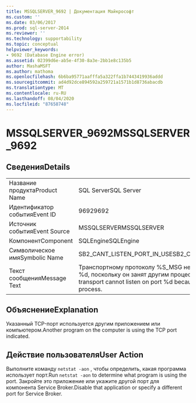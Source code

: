 ```yaml
---
title: MSSQLSERVER_9692 | Документация Майкрософт
ms.custom: ''
ms.date: 03/06/2017
ms.prod: sql-server-2014
ms.reviewer: ''
ms.technology: supportability
ms.topic: conceptual
helpviewer_keywords:
- 9692 (Database Engine error)
ms.assetid: 02399d6e-ab5e-4f30-8a3e-2bb1e8c135b5
author: MashaMSFT
ms.author: mathoma
ms.openlocfilehash: 6b6ba95771aafffa5a322ffa1b7443419936addd
ms.sourcegitcommit: ad4d92dce894592a259721a1571b1d8736abacdb
ms.translationtype: MT
ms.contentlocale: ru-RU
ms.lasthandoff: 08/04/2020
ms.locfileid: "87658748"
---
```

# <a name="mssqlserver_9692"></a><span data-ttu-id="628a4-102">MSSQLSERVER_9692</span><span class="sxs-lookup"><span data-stu-id="628a4-102">MSSQLSERVER_9692</span></span>
    
## <a name="details"></a><span data-ttu-id="628a4-103">Сведения</span><span class="sxs-lookup"><span data-stu-id="628a4-103">Details</span></span>  
  
|||  
|-|-|  
|<span data-ttu-id="628a4-104">Название продукта</span><span class="sxs-lookup"><span data-stu-id="628a4-104">Product Name</span></span>|<span data-ttu-id="628a4-105">SQL Server</span><span class="sxs-lookup"><span data-stu-id="628a4-105">SQL Server</span></span>|  
|<span data-ttu-id="628a4-106">Идентификатор события</span><span class="sxs-lookup"><span data-stu-id="628a4-106">Event ID</span></span>|<span data-ttu-id="628a4-107">9692</span><span class="sxs-lookup"><span data-stu-id="628a4-107">9692</span></span>|  
|<span data-ttu-id="628a4-108">Источник события</span><span class="sxs-lookup"><span data-stu-id="628a4-108">Event Source</span></span>|<span data-ttu-id="628a4-109">MSSQLSERVER</span><span class="sxs-lookup"><span data-stu-id="628a4-109">MSSQLSERVER</span></span>|  
|<span data-ttu-id="628a4-110">Компонент</span><span class="sxs-lookup"><span data-stu-id="628a4-110">Component</span></span>|<span data-ttu-id="628a4-111">SQLEngine</span><span class="sxs-lookup"><span data-stu-id="628a4-111">SQLEngine</span></span>|  
|<span data-ttu-id="628a4-112">Символическое имя</span><span class="sxs-lookup"><span data-stu-id="628a4-112">Symbolic Name</span></span>|<span data-ttu-id="628a4-113">SB2_CANT_LISTEN_PORT_IN_USE</span><span class="sxs-lookup"><span data-stu-id="628a4-113">SB2_CANT_LISTEN_PORT_IN_USE</span></span>|  
|<span data-ttu-id="628a4-114">Текст сообщения</span><span class="sxs-lookup"><span data-stu-id="628a4-114">Message Text</span></span>|<span data-ttu-id="628a4-115">Транспортному протоколу %S_MSG не удается прослушать порт %d, поскольку он занят другим процессом.</span><span class="sxs-lookup"><span data-stu-id="628a4-115">The %S_MSG protocol transport cannot listen on port %d because it is in use by another process.</span></span>|  
  
## <a name="explanation"></a><span data-ttu-id="628a4-116">Объяснение</span><span class="sxs-lookup"><span data-stu-id="628a4-116">Explanation</span></span>  
 <span data-ttu-id="628a4-117">Указанный TCP-порт используется другим приложением или компьютером.</span><span class="sxs-lookup"><span data-stu-id="628a4-117">Another program on the computer is using the TCP port indicated.</span></span>  
  
## <a name="user-action"></a><span data-ttu-id="628a4-118">Действие пользователя</span><span class="sxs-lookup"><span data-stu-id="628a4-118">User Action</span></span>  
 <span data-ttu-id="628a4-119">Выполните команду `netstat -aon` , чтобы определить, какая программа использует порт.</span><span class="sxs-lookup"><span data-stu-id="628a4-119">Run `netstat -aon` to determine what program is using the port.</span></span> <span data-ttu-id="628a4-120">Закройте это приложение или укажите другой порт для компонента Service Broker.</span><span class="sxs-lookup"><span data-stu-id="628a4-120">Disable that application or specify a different port for Service Broker.</span></span>  
  
  
